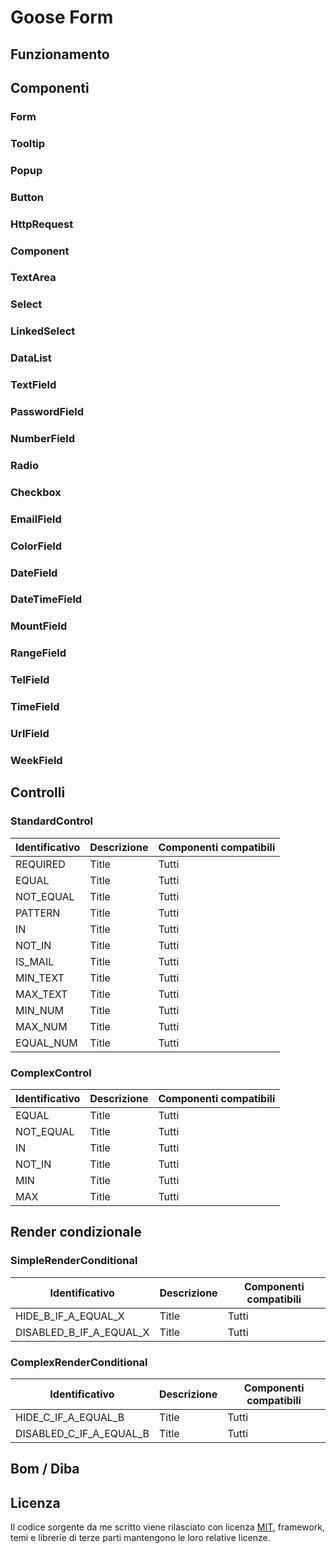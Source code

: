 # Goose Form

## Funzionamento 

## Componenti

### Form

### Tooltip

### Popup

### Button

### HttpRequest

### Component

### TextArea

### Select

### LinkedSelect

### DataList

### TextField

### PasswordField

### NumberField

### Radio

### Checkbox

### EmailField

### ColorField

### DateField

### DateTimeField

### MountField

### RangeField

### TelField

### TimeField

### UrlField

### WeekField

## Controlli

### StandardControl

| Identificativo | Descrizione | Componenti compatibili | 
| ----------- | ----------- | ----------- |
| REQUIRED | Title | Tutti |
| EQUAL | Title | Tutti |
| NOT_EQUAL | Title | Tutti |
| PATTERN | Title | Tutti |
| IN | Title | Tutti |
| NOT_IN | Title | Tutti |
| IS_MAIL | Title | Tutti |
| MIN_TEXT | Title | Tutti |
| MAX_TEXT | Title | Tutti |
| MIN_NUM | Title | Tutti |
| MAX_NUM | Title | Tutti |
| EQUAL_NUM | Title | Tutti |

### ComplexControl

| Identificativo | Descrizione | Componenti compatibili | 
| ----------- | ----------- | ----------- |
| EQUAL | Title | Tutti |
| NOT_EQUAL | Title | Tutti |
| IN | Title | Tutti |
| NOT_IN | Title | Tutti |
| MIN | Title | Tutti |
| MAX | Title | Tutti |

## Render condizionale

### SimpleRenderConditional

| Identificativo | Descrizione | Componenti compatibili | 
| ----------- | ----------- | ----------- |
| HIDE_B_IF_A_EQUAL_X | Title | Tutti |
| DISABLED_B_IF_A_EQUAL_X | Title | Tutti |

### ComplexRenderConditional

| Identificativo | Descrizione | Componenti compatibili | 
| ----------- | ----------- | ----------- |
| HIDE_C_IF_A_EQUAL_B | Title | Tutti |
| DISABLED_C_IF_A_EQUAL_B | Title | Tutti |

## Bom / Diba

## Licenza

Il codice sorgente da me scritto viene rilasciato con licenza [MIT](URL_LICENZA), framework, temi e librerie di terze parti mantengono le loro relative licenze. 
